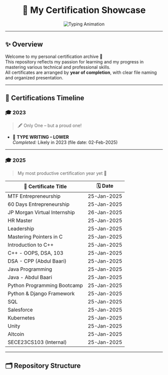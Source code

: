 <h1 align="center">
  🏅 My Certification Showcase
</h1>

<p align="center">
  <img src="https://readme-typing-svg.demolab.com?font=Fira+Code&size=22&pause=1000&center=true&vCenter=true&width=800&lines=Dedicated+to+Lifelong+Learning+%F0%9F%93%9A;Every+Certificate+Tells+a+Story+%F0%9F%93%97;Welcome+to+My+Certification+Portfolio+%F0%9F%92%AA" alt="Typing Animation" />
</p>

---

## ✨ Overview

Welcome to my personal certification archive 📂  
This repository reflects my passion for learning and my progress in mastering various technical and professional skills.  
All certificates are arranged by **year of completion**, with clear file naming and organized presentation.

---

## 📆 Certifications Timeline

### 🎓 **2023**

> 🖋️ Only One – but a proud one!

- 📜 **TYPE WRITING – LOWER**  
  *Completed:* Likely in 2023 (file date: 02-Feb-2025)

---

### 🎓 **2025**

> My most productive certification year yet 🚀

| 🧾 Certificate Title | 🗓️ Date |
|---------------------|---------|
| MTF Entrepreneurship | 25-Jan-2025 |
| 60 Days Entrepreneurship | 25-Jan-2025 |
| JP Morgan Virtual Internship | 26-Jan-2025 |
| HR Master | 25-Jan-2025 |
| Leadership | 25-Jan-2025 |
| Mastering Pointers in C | 25-Jan-2025 |
| Introduction to C++ | 25-Jan-2025 |
| C++ - OOPS, DSA, 103 | 25-Jan-2025 |
| DSA - CPP (Abdul Baari) | 25-Jan-2025 |
| Java Programming | 25-Jan-2025 |
| Java - Abdul Baari | 25-Jan-2025 |
| Python Programming Bootcamp | 25-Jan-2025 |
| Python & Django Framework | 25-Jan-2025 |
| SQL | 25-Jan-2025 |
| Salesforce | 25-Jan-2025 |
| Kubernetes | 25-Jan-2025 |
| Unity | 25-Jan-2025 |
| Altcoin | 25-Jan-2025 |
| SECE23CS103 (Internal) | 25-Jan-2025 |

---

## 🗂️ Repository Structure

